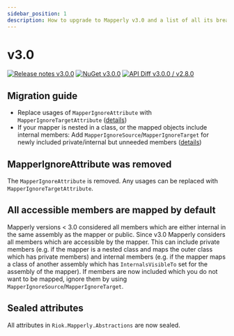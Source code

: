 ```yaml
---
sidebar_position: 1
description: How to upgrade to Mapperly v3.0 and a list of all its breaking changes
---
```


# v3.0

[![Release notes v3.0.0](https://img.shields.io/badge/Release_notes-v3.0-green?style=flat-square)](https://github.com/riok/mapperly/releases/tag/v3.0.0)
[![NuGet v3.0.0](https://img.shields.io/badge/NuGet-v3.0-blue?style=flat-square)](https://www.nuget.org/packages/Riok.Mapperly/3.0.0)
[![API Diff v3.0.0 / v2.8.0](https://img.shields.io/badge/API--Diff-v3.0_%2F_v2.8-yellow?style=flat-square)](https://www.fuget.org/packages/Riok.Mapperly/3.0.0/lib/netstandard2.0/diff/2.8.0/)

## Migration guide

- Replace usages of `MapperIgnoreAttribute` with `MapperIgnoreTargetAttribute` ([details](#mapperignoreattribute-was-removed))
- If your mapper is nested in a class, or the mapped objects include internal members: Add `MapperIgnoreSource`/`MapperIgnoreTarget` for newly included private/internal but unneeded members ([details](#all-accessible-members-are-mapped-by-default))

## MapperIgnoreAttribute was removed

The `MapperIgnoreAttribute` is removed.
Any usages can be replaced with `MapperIgnoreTargetAttribute`.

## All accessible members are mapped by default

Mapperly versions < 3.0 considered all members which are either internal in the same assembly as the mapper or public.
Since v3.0 Mapperly considers all members which are accessible by the mapper.
This can include private members
(e.g. if the mapper is a nested class and maps the outer class which has private members)
and internal members
(e.g. if the mapper maps a class of another assembly which has `InternalsVisibleTo` set for the assembly of the mapper).
If members are now included which you do not want to be mapped,
ignore them by using `MapperIgnoreSource`/`MapperIgnoreTarget`.

## Sealed attributes

All attributes in `Riok.Mapperly.Abstractions` are now sealed.
